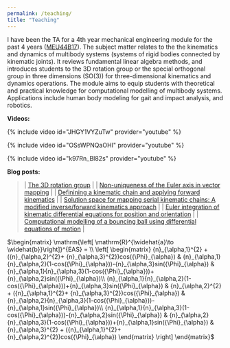 ```yaml
---
permalink: /teaching/
title: "Teaching"
---
```



I have been the TA for a 4th year mechanical engineering module for the past 4 years (<a href="https://www.tcd.ie/Engineering/assets/module-descriptors/ss/MEU44B17.pdf" target="_blank">MEU44B17</a>). The subject matter relates to the the kinematics and dynamics of multibody systems (systems of rigid bodies connected by kinematic joints). It reviews fundamental linear algebra methods, and introduces students to the 3D rotation group or the special orthogonal group in three dimensions (SO(3)) for three-dimensional kinematics and dynamics operations. The module aims to equip students with theoretical and practical knowledge for computational modelling of multibody systems. Applications include human body modeling for gait and impact analysis, and robotics.

**Videos:**

{% include video id="JHGY1VYZuTw" provider="youtube" %}


{% include video id="OSsWPNQaOHI" provider="youtube" %}


{% include video id="k97Rn_Bl82s" provider="youtube" %}


**Blog posts:**

> | <a href="https://kevgildea.github.io/blog/Euler-Axis-Vector-Mapping/#the-3d-rotation-group" target="_blank">The 3D rotation group</a> |
> | <a href="https://kevgildea.github.io/blog/Euler-Axis-Vector-Mapping/#mapping-of-two-vectors" target="_blank">Non-uniqueness of the Euler axis in vector mapping</a> |
> | <a href="https://kevgildea.github.io/blog/Kinematic-Chain-Mapping/#definining-a-kinematic-chain-and-applying-forward-kinematics" target="_blank">Definining a kinematic chain and applying forward kinematics</a> |
> | <a href="https://kevgildea.github.io/blog/Kinematic-Chain-Mapping/#solution-space-for-mapping-kinematic-chains" target="_blank">Solution space for mapping serial kinematic chains: A modified inverse/forward kinematics approach</a> |
> | <a href="https://kevgildea.github.io/blog/Kinematic-differential-equations/" target="_blank">Euler integration of kinematic differential equations for position and orientation</a> |
> | <a href="https://kevgildea.github.io/blog/EOM-contact-modelling/" target="_blank">Computational modelling of a bouncing ball using differential equations of motion</a> |



$\begin{matrix}
\mathrm{\left[ \mathrm{R}^{\widehat{a}\to \widehat{b}}\right]}^{EAS} =  \\
\left[ \begin{matrix}
{n}_{\alpha,1}^{2} + ({n}_{\alpha,2}^{2}+ {n}_{\alpha,3}^{2})cos({\Phi}_{\alpha}) & {n}_{\alpha,1}{n}_{\alpha,2}(1-cos({\Phi}_{\alpha}))-{n}_{\alpha,3}sin({\Phi}_{\alpha}) & {n}_{\alpha,1}{n}_{\alpha,3}(1-cos({\Phi}_{\alpha}))+{n}_{\alpha,2}sin({\Phi}_{\alpha})\\
{n}_{\alpha,1}{n}_{\alpha,2}(1-cos({\Phi}_{\alpha}))+{n}_{\alpha,3}sin({\Phi}_{\alpha}) & {n}_{\alpha,2}^{2} + ({n}_{\alpha,1}^{2}+ {n}_{\alpha,3}^{2})cos({\Phi}_{\alpha}) & {n}_{\alpha,2}{n}_{\alpha,3}(1-cos({\Phi}_{\alpha}))-{n}_{\alpha,1}sin({\Phi}_{\alpha})\\
{n}_{\alpha,1}{n}_{\alpha,3}(1-cos({\Phi}_{\alpha}))-{n}_{\alpha,2}sin({\Phi}_{\alpha}) & {n}_{\alpha,2}{n}_{\alpha,3}(1-cos({\Phi}_{\alpha}))+{n}_{\alpha,1}sin({\Phi}_{\alpha}) & {n}_{\alpha,3}^{2} + ({n}_{\alpha,1}^{2}+ {n}_{\alpha,2}^{2})cos({\Phi}_{\alpha})
\end{matrix} \right]
\end{matrix}$
